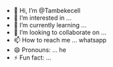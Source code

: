 - 👋 Hi, I’m @Tambekecell
- 👀 I’m interested in ...
- 🌱 I’m currently learning ...
- 💞️ I’m looking to collaborate on ...
- 📫 How to reach me ... whatsapp
- 😄 Pronouns: ... he
- ⚡ Fun fact: ...

<!---
Tambekecell/Tambekecell is a ✨ special ✨ repository because its `README.md` (this file) appears on your GitHub profile.
You can click the Preview link to take a look at your changes.
--->
